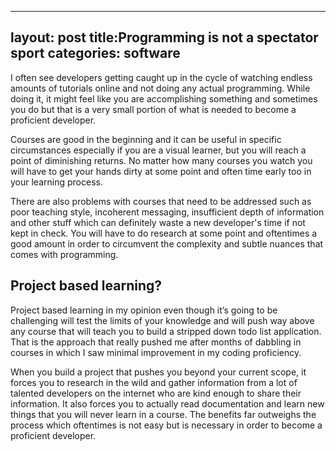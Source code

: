 -----------
layout: post
title:Programming is not a spectator sport
categories: software
----------

I often see developers getting caught up in the cycle of watching endless amounts of tutorials online and not doing any actual programming. While doing it, it might feel like you are accomplishing something and sometimes you do but that is a very small portion of what is needed to become a proficient developer. 

Courses are good in the beginning and it can be useful in specific circumstances especially if you are a visual learner, but you will reach a point of diminishing returns. No matter how many courses you watch you will have to get your hands dirty at some point  and often time early too in your learning process. 

There are also problems with courses that need to be addressed such as poor teaching style, incoherent messaging, insufficient depth of information and other stuff which can definitely waste a new developer's time if not kept in check. You will have to do research at some point and oftentimes a good amount in order to circumvent the complexity and subtle nuances that comes with programming. 

## Project based learning?

Project based learning in my opinion even though it’s going to be challenging will test the limits of your knowledge and will push way above any course that will teach you to build a stripped down todo list application. That is the approach that really pushed me after months of dabbling in courses in which I saw minimal improvement in my coding proficiency. 

When you build a project that pushes you beyond your current scope, it forces you to research in the wild and gather information from a lot of talented developers on the internet who are kind enough to share their information. It also forces you to actually read documentation and learn  new things that you will never learn in a course. The benefits far outweighs the process which oftentimes is not easy but is necessary in order to become a proficient developer.
